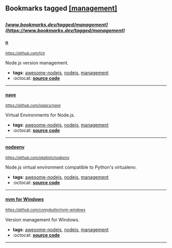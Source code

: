 ## Bookmarks tagged [[management]](https://www.bookmarks.dev?q=[management])

_<sup><sup>[www.bookmarks.dev/tagged/management](https://www.bookmarks.dev/tagged/management)</sup></sup>_
---
#### [n](https://github.com/tj/n)
_<sup>https://github.com/tj/n</sup>_

Node.js version management.
* **tags**: [awesome-nodejs](../tagged/awesome-nodejs.md), [nodejs](../tagged/nodejs.md), [management](../tagged/management.md)
* :octocat: **[source code](https://github.com/tj/n)**
---
#### [nave](https://github.com/isaacs/nave)
_<sup>https://github.com/isaacs/nave</sup>_

Virtual Environments for Node.js.
* **tags**: [awesome-nodejs](../tagged/awesome-nodejs.md), [nodejs](../tagged/nodejs.md), [management](../tagged/management.md)
* :octocat: **[source code](https://github.com/isaacs/nave)**
---
#### [nodeenv](https://github.com/ekalinin/nodeenv)
_<sup>https://github.com/ekalinin/nodeenv</sup>_

Node.js virtual environment compatible to Python's virtualenv.
* **tags**: [awesome-nodejs](../tagged/awesome-nodejs.md), [nodejs](../tagged/nodejs.md), [management](../tagged/management.md)
* :octocat: **[source code](https://github.com/ekalinin/nodeenv)**
---
#### [nvm for Windows](https://github.com/coreybutler/nvm-windows)
_<sup>https://github.com/coreybutler/nvm-windows</sup>_

Version management for Windows.
* **tags**: [awesome-nodejs](../tagged/awesome-nodejs.md), [nodejs](../tagged/nodejs.md), [management](../tagged/management.md)
* :octocat: **[source code](https://github.com/coreybutler/nvm-windows)**
---
